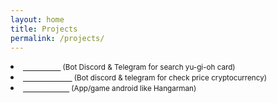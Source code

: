 ```yaml
---
layout: home
title: Projects
permalink: /projects/
---
```

<div class="content is-large">
    <li><a href="https://github.com/rokhimin/Atem-bot"><font color="#fff">Atem Bot</font></a><small> (Bot Discord & Telegram for search yu-gi-oh card)</small></li>
    <li><a href="https://github.com/rokhimin/Indodax-bot"><font color="#fff">Indodax bot</font></a><small> (Bot discord & telegram for check price cryptocurrency)</small></li>
    <li><a href="https://github.com/rokhimin/App-TebakKata"><font color="#fff">Tebak Kata</font></a><small> (App/game android like Hangarman)</small></li>



</div>
